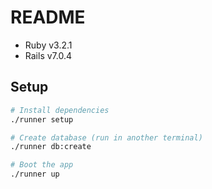 # README

- Ruby v3.2.1
- Rails v7.0.4

## Setup

```bash
# Install dependencies
./runner setup

# Create database (run in another terminal)
./runner db:create

# Boot the app
./runner up
```
